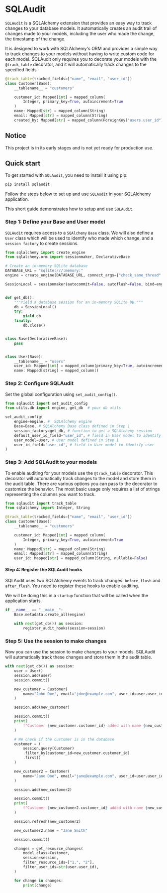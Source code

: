 # SQLAudit

`SQLAudit` is a SQLAlchemy extension that provides an easy way to track changes to your database models. It automatically creates an audit trail of changes made to your models, including the user who made the change, the timestamp of the change.

It is designed to work with SQLAlchemy's ORM and provides a simple way to track changes to your models without having to write custom code for each model. SQLAudit only requires you to decorate your models with the `@track_table` decorator, and it will automatically track changes to the specified fields.

```python
@track_table(tracked_fields=["name", "email", "user_id"])
class Customer(Base):
    __tablename__ = "customers"

    customer_id: Mapped[int] = mapped_column(
        Integer, primary_key=True, autoincrement=True
    )
    name: Mapped[str] = mapped_column(String)
    email: Mapped[str] = mapped_column(String)
    created_by: Mapped[str] = mapped_column(ForeignKey("users.user_id"))
```

## Notice  

This project is in its early stages and is not yet ready for production use.

## Quick start

To get started with `SQLAudit`, you need to install it using pip:

```bash
pip install sqlaudit
```

Follow the steps below to set up and use `SQLAudit` in your SQLAlchemy application.

This short guide demonstrates how to setup and use `SQLAudit`. 

### Step 1: Define your Base and User model

`SQLAudit` requires access to a `SQAlchemy` `Base` class. We will also define a `User` class which will be used to identify who made which change, and a `session factory` to create sessions.

```python
from sqlalchemy import create_engine
from sqlalchemy.orm import sessionmaker, DeclarativeBase

# Create an in-memory SQLite database
DATABASE_URL = "sqlite:///:memory:"
engine = create_engine(DATABASE_URL, connect_args={"check_same_thread": False})

SessionLocal = sessionmaker(autocommit=False, autoflush=False, bind=engine)


def get_db():
    """Yield a database session for an in-memory SQLite DB."""
    db = SessionLocal()
    try:
        yield db
    finally:
        db.close()


class Base(DeclarativeBase):
    pass


class User(Base):
    __tablename__ = "users"
    user_id: Mapped[int] = mapped_column(primary_key=True, autoincrement=True)
    name: Mapped[string] = mapped_column()


```

### Step 2: Configure SQLAudit  

Set the global configuration using `set_audit_config()`.

```python
from sqlaudit import set_audit_config
from utils.db import engine, get_db  # your db utils

set_audit_config(
    engine=engine, #  SQLAlchemy engine
    Base=Base, # SQLAlchemy Base class defined in Step 1
    session_factory=get_db, # function to get a SQLAlchemy session
    default_user_id_field="user_id", # field in User model to identify user
    user_model=User, # User model defined in Step 1
    user_id_field="user_id", # field in User model to identify user
)
```

### Step 3: Add SQLAudit to your models  

To enable auditing for your models use the `@track_table` decorator. This decorator will automatically track changes to the model and store them in the audit table. There are various options you can pass to the decorator to customize the behavior. The most basic usage only requires a list of strings representing the columns you want to track.

```python
from sqlaudit import track_table
from sqlalchemy import Integer, String

@track_table(tracked_fields=["name", "email", "user_id"])
class Customer(Base):
    __tablename__ = "customers"

    customer_id: Mapped[int] = mapped_column(
        Integer, primary_key=True, autoincrement=True
    )
    name: Mapped[str] = mapped_column(String)
    email: Mapped[str] = mapped_column(String)
    user_id: Mapped[str] = mapped_column(String, nullable=False)
```

#### Step 4: Register the SQLAudit hooks

SQLAudit uses two SQLAlchemy events to track changes: `before_flush` and `after_flush`. You need to register these hooks to enable auditing.

We will be doing this in a `startup` function that will be called when the application starts.

```python
if __name__ == "__main__":
    Base.metadata.create_all(engine)

    with next(get_db()) as session:
        register_audit_hooks(session=session)
```

### Step 5: Use the session to make changes

Now you can use the session to make changes to your models. SQLAudit will automatically track these changes and store them in the audit table.

```python
with next(get_db()) as session:
    user = User()
    session.add(user)
    session.commit()

    new_customer = Customer(
        name="John Doe", email="jdoe@example.com", user_id=user.user_id
    )

    session.add(new_customer)

    session.commit()
    print(
        f"Customer {new_customer.customer_id} added with name {new_customer.name} and email {new_customer.email}."
    )

    # We check if the customer is in the database
    customer = (
        session.query(Customer)
        .filter_by(customer_id=new_customer.customer_id)
        .first()
    )

    new_customer2 = Customer(
        name="Jane Doe", email="jane@example.com", user_id=user.user_id
    )

    session.add(new_customer2)

    session.commit()
    print(
        f"Customer {new_customer2.customer_id} added with name {new_customer2.name} and email {new_customer2.email}."
    )

    session.refresh(new_customer2)

    new_customer2.name = "Jane Smith"

    session.commit()

    changes = get_resource_changes(
        model_class=Customer,
        session=session,
        filter_resource_ids=["1,", "2"],
        filter_user_ids=str(user.user_id),
    )

    for change in changes:
        print(change)

```
